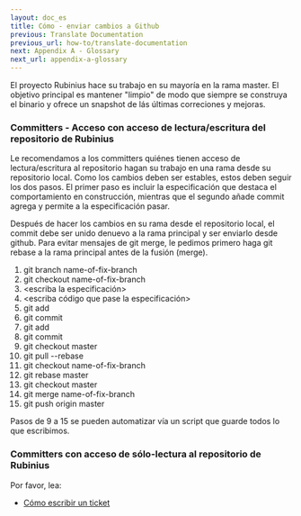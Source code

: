 ```yaml
---
layout: doc_es
title: Cómo - enviar cambios a Github
previous: Translate Documentation
previous_url: how-to/translate-documentation
next: Appendix A - Glossary
next_url: appendix-a-glossary
---
```


El proyecto Rubinius hace su trabajo en su mayoría en la rama master.
El objetivo principal es mantener "limpio" de modo que siempre se construya
el binario y ofrece un snapshot de lás últimas correciones y mejoras.

### Committers - Acceso con acceso de lectura/escritura del repositorio de Rubinius

Le recomendamos a los committers quiénes tienen acceso de lectura/escritura
al repositorio hagan su trabajo en una rama desde su repositorio local.
Como los cambios deben ser estables, estos deben seguir los dos pasos.
El primer paso es incluir la especificación que destaca el comportamiento en
construcción, mientras que el segundo añade commit agrega y permite a la
especificación pasar.

Después de hacer los cambios en su rama desde el repositorio local, el commit
debe ser unido denuevo a la rama principal y ser enviarlo desde github.
Para evitar mensajes de git merge, le pedimos primero haga git rebase a la
rama principal antes de la fusión (merge).


1. git branch name-of-fix-branch
2. git checkout name-of-fix-branch
3. <escriba la especificación>
4. <escriba código que pase la especificación>
5. git add <list of spec files>
6. git commit
7. git add <liste los archivos>
8. git commit
9. git checkout master
10. git pull --rebase
11. git checkout name-of-fix-branch
12. git rebase master
13. git checkout master
14. git merge name-of-fix-branch
15. git push origin master

Pasos de 9 a 15 se pueden automatizar vía un script que guarde todos
lo que escribimos.

### Committers con acceso de sólo-lectura al repositorio de Rubinius

Por favor, lea:

  *  [Cómo escribir un ticket](/doc/es/how-to/write-a-ticket)

